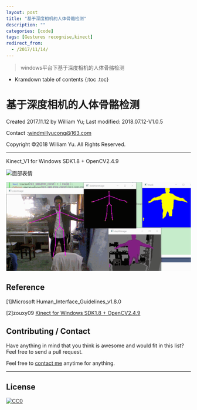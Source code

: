```yaml
---
layout: post
title: "基于深度相机的人体骨骼检测"
description: ""
categories: [code]
tags: [Gestures recognise,kinect]
redirect_from:
  - /2017/11/14/
---
```


> windows平台下基于深度相机的人体骨骼检测

* Kramdown table of contents
{:toc .toc}
# 基于深度相机的人体骨骼检测

Created 2017.11.12 by William Yu; Last modified: 2018.07.12-V1.0.5

Contact :[windmillyucong@163.com](mailto:windmillyucong@163.com)

Copyright ©2018 William Yu. All Rights Reserved.  

----

Kinect_V1 for Windows SDK1.8 + OpenCV2.4.9

![面部表情](../img/表情.gif)

![人体骨骼检测](../img/骨骼.gif)

## Reference

[1]Microsoft Human_Interface_Guidelines_v1.8.0

[2]zouxy09 [Kinect for Windows SDK1.8 + OpenCV2.4.9](http://http://blog.csdn.net/zouxy09/article/details/8146266)




## Contributing / Contact

Have anything in mind that you think is awesome and would fit in this list? Feel free to send a pull request.

Feel free to [contact me](mailto:windmillyucong@163.com) anytime for anything.

-----



## License

[![CC0](http://i.creativecommons.org/p/zero/1.0/88x31.png)](http://creativecommons.org/publicdomain/zero/1.0/)

